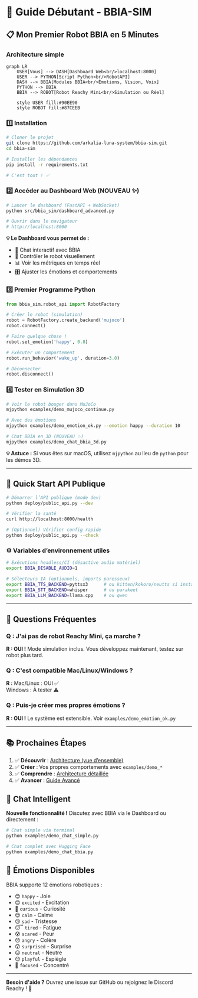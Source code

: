 # 🎯 Guide Débutant - BBIA-SIM

## 📋 **Mon Premier Robot BBIA en 5 Minutes**

### Architecture simple

```mermaid
graph LR
    USER[Vous] --> DASH[Dashboard Web<br/>localhost:8000]
    USER --> PYTHON[Script Python<br/>RobotAPI]
    DASH --> BBIA[Modules BBIA<br/>Émotions, Vision, Voix]
    PYTHON --> BBIA
    BBIA --> ROBOT[Robot Reachy Mini<br/>Simulation ou Réel]
    
    style USER fill:#90EE90
    style ROBOT fill:#87CEEB
```

### **1️⃣ Installation**

```bash
# Cloner le projet
git clone https://github.com/arkalia-luna-system/bbia-sim.git
cd bbia-sim

# Installer les dépendances
pip install -r requirements.txt

# C'est tout ! ✅
```

### **2️⃣ Accéder au Dashboard Web** (NOUVEAU ✨)

```bash
# Lancer le dashboard (FastAPI + WebSocket)
python src/bbia_sim/dashboard_advanced.py

# Ouvrir dans le navigateur
# http://localhost:8000
```

**💡 Le Dashboard vous permet de :**
- 💬 Chat interactif avec BBIA
- 🤖 Contrôler le robot visuellement
- 📊 Voir les métriques en temps réel
- 🎛️ Ajuster les émotions et comportements

### **3️⃣ Premier Programme Python**

```python
from bbia_sim.robot_api import RobotFactory

# Créer le robot (simulation)
robot = RobotFactory.create_backend('mujoco')
robot.connect()

# Faire quelque chose !
robot.set_emotion('happy', 0.8)

# Exécuter un comportement
robot.run_behavior('wake_up', duration=3.0)

# Déconnecter
robot.disconnect()
```

### **4️⃣ Tester en Simulation 3D**

```bash
# Voir le robot bouger dans MuJoCo
mjpython examples/demo_mujoco_continue.py

# Avec des émotions
mjpython examples/demo_emotion_ok.py --emotion happy --duration 10

# Chat BBIA en 3D (NOUVEAU ✨)
mjpython examples/demo_chat_bbia_3d.py
```

**💡 Astuce :** Si vous êtes sur macOS, utilisez `mjpython` au lieu de `python` pour les démos 3D.

---

## 🚀 Quick Start API Publique

```bash
# Démarrer l’API publique (mode dev)
python deploy/public_api.py --dev

# Vérifier la santé
curl http://localhost:8000/health

# (Optionnel) Vérifier config rapide
python deploy/public_api.py --check
```

### ⚙️ Variables d’environnement utiles

```bash
# Exécutions headless/CI (désactive audio matériel)
export BBIA_DISABLE_AUDIO=1

# Sélecteurs IA (optionnels, imports paresseux)
export BBIA_TTS_BACKEND=pyttsx3      # ou kitten/kokoro/neutts si installés
export BBIA_STT_BACKEND=whisper      # ou parakeet
export BBIA_LLM_BACKEND=llama.cpp    # ou qwen
```

---

## 🤔 **Questions Fréquentes**

### **Q : J'ai pas de robot Reachy Mini, ça marche ?**
**R : OUI !** Mode simulation inclus. Vous développez maintenant, testez sur robot plus tard.

### **Q : C'est compatible Mac/Linux/Windows ?**
**R :** Mac/Linux : OUI ✅  
Windows : À tester ⚠️

### **Q : Puis-je créer mes propres émotions ?**
**R : OUI !** Le système est extensible. Voir `examples/demo_emotion_ok.py`

---

## 📚 **Prochaines Étapes**

1. ✅ **Découvrir** : [Architecture (vue d’ensemble)](../architecture/ARCHITECTURE_OVERVIEW.md)
2. ✅ **Créer** : Vos propres comportements avec `examples/demo_*`
3. ✅ **Comprendre** : [Architecture détaillée](../architecture/ARCHITECTURE_DETAILED.md)
4. ✅ **Avancer** : [Guide Avancé](GUIDE_AVANCE.md)

## 💬 **Chat Intelligent**

**Nouvelle fonctionnalité !** Discutez avec BBIA via le Dashboard ou directement :

```bash
# Chat simple via terminal
python examples/demo_chat_simple.py

# Chat complet avec Hugging Face
python examples/demo_chat_bbia.py
```

## 🤖 **Émotions Disponibles**

BBIA supporte 12 émotions robotiques :
- 😊 `happy` - Joie
- 😍 `excited` - Excitation
- 🤔 `curious` - Curiosité
- 😌 `calm` - Calme
- 😢 `sad` - Tristesse
- 😴 `tired` - Fatigue
- 😰 `scared` - Peur
- 😠 `angry` - Colère
- 😮 `surprised` - Surprise
- 😐 `neutral` - Neutre
- 😊 `playful` - Espiègle
- 🧐 `focused` - Concentré

---

**Besoin d'aide ?** Ouvrez une issue sur GitHub ou rejoignez le Discord Reachy ! 🤖

